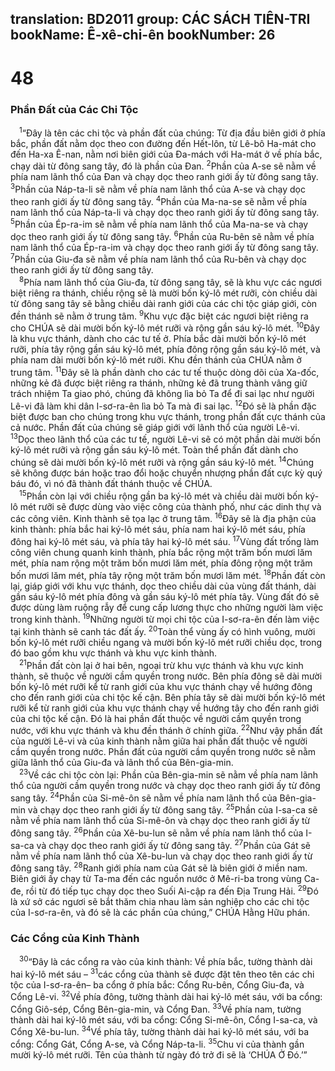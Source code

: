 translation: BD2011
group: CÁC SÁCH TIÊN-TRI
bookName: Ê-xê-chi-ên 
bookNumber: 26
-------

<div class="title"><h1>48</h1><h3>Phần Ðất của Các Chi Tộc</h3></div>
<span class="verse exe_48_1"> <sup>1</sup>“Ðây là tên các chi tộc và phần đất của chúng: Từ địa đầu biên giới ở phía bắc, phần đất nằm dọc theo con đường đến Hết-lôn, từ Lê-bô Ha-mát cho đến Ha-xa Ê-nan, nằm nơi biên giới của Ða-mách với Ha-mát ở về phía bắc, chạy dài từ đông sang tây, đó là phần của Ðan. </span>
<span class="verse exe_48_2"><sup>2</sup>Phần của A-se sẽ nằm về phía nam lãnh thổ của Ðan và chạy dọc theo ranh giới ấy từ đông sang tây. </span>
<span class="verse exe_48_3"><sup>3</sup>Phần của Náp-ta-li sẽ nằm về phía nam lãnh thổ của A-se và chạy dọc theo ranh giới ấy từ đông sang tây. </span>
<span class="verse exe_48_4"><sup>4</sup>Phần của Ma-na-se sẽ nằm về phía nam lãnh thổ của Náp-ta-li và chạy dọc theo ranh giới ấy từ đông sang tây. </span>
<span class="verse exe_48_5"><sup>5</sup>Phần của Ép-ra-im sẽ nằm về phía nam lãnh thổ của Ma-na-se và chạy dọc theo ranh giới ấy từ đông sang tây. </span>
<span class="verse exe_48_6"><sup>6</sup>Phần của Ru-bên sẽ nằm về phía nam lãnh thổ của Ép-ra-im và chạy dọc theo ranh giới ấy từ đông sang tây. </span>
<span class="verse exe_48_7"><sup>7</sup>Phần của Giu-đa sẽ nằm về phía nam lãnh thổ của Ru-bên và chạy dọc theo ranh giới ấy từ đông sang tây.<br/></span>
<span class="verse exe_48_8"> <sup>8</sup>Phía nam lãnh thổ của Giu-đa, từ đông sang tây, sẽ là khu vực các ngươi biệt riêng ra thánh, chiều rộng sẽ là mười bốn ký-lô mét rưỡi, còn chiều dài từ đông sang tây sẽ bằng chiều dài ranh giới của các chi tộc giáp giới, còn đền thánh sẽ nằm ở trung tâm. </span>
<span class="verse exe_48_9"><sup>9</sup>Khu vực đặc biệt các ngươi biệt riêng ra cho CHÚA sẽ dài mười bốn ký-lô mét rưỡi và rộng gần sáu ký-lô mét. </span>
<span class="verse exe_48_10"><sup>10</sup>Ðây là khu vực thánh, dành cho các tư tế ở. Phía bắc dài mười bốn ký-lô mét rưỡi, phía tây rộng gần sáu ký-lô mét, phía đông rộng gần sáu ký-lô mét, và phía nam dài mười bốn ký-lô mét rưỡi. Khu đền thánh của CHÚA nằm ở trung tâm. </span>
<span class="verse exe_48_11"><sup>11</sup>Ðây sẽ là phần dành cho các tư tế thuộc dòng dõi của Xa-đốc, những kẻ đã được biệt riêng ra thánh, những kẻ đã trung thành vâng giữ trách nhiệm Ta giao phó, chúng đã không lìa bỏ Ta để đi sai lạc như người Lê-vi đã làm khi dân I-sơ-ra-ên lìa bỏ Ta mà đi sai lạc. </span>
<span class="verse exe_48_12"><sup>12</sup>Ðó sẽ là phần đặc biệt được ban cho chúng trong khu vực thánh, trong phần đất cực thánh của cả nước. Phần đất của chúng sẽ giáp giới với lãnh thổ của người Lê-vi. </span>
<span class="verse exe_48_13"><sup>13</sup>Dọc theo lãnh thổ của các tư tế, người Lê-vi sẽ có một phần dài mười bốn ký-lô mét rưỡi và rộng gần sáu ký-lô mét. Toàn thể phần đất dành cho chúng sẽ dài mười bốn ký-lô mét rưỡi và rộng gần sáu ký-lô mét. </span>
<span class="verse exe_48_14"><sup>14</sup>Chúng sẽ không được bán hoặc trao đổi hoặc chuyển nhượng phần đất cực kỳ quý báu đó, vì nó đã thành đất thánh thuộc về CHÚA.<br/></span>
<span class="verse exe_48_15"> <sup>15</sup>Phần còn lại với chiều rộng gần ba ký-lô mét và chiều dài mười bốn ký-lô mét rưỡi sẽ được dùng vào việc công của thành phố, như các dinh thự và các công viên. Kinh thành sẽ tọa lạc ở trung tâm. </span>
<span class="verse exe_48_16"><sup>16</sup>Ðây sẽ là địa phận của kinh thành: phía bắc hai ký-lô mét sáu, phía nam hai ký-lô mét sáu, phía đông hai ký-lô mét sáu, và phía tây hai ký-lô mét sáu. </span>
<span class="verse exe_48_17"><sup>17</sup>Vùng đất trống làm công viên chung quanh kinh thành, phía bắc rộng một trăm bốn mươi lăm mét, phía nam rộng một trăm bốn mươi lăm mét, phía đông rộng một trăm bốn mươi lăm mét, phía tây rộng một trăm bốn mươi lăm mét. </span>
<span class="verse exe_48_18"><sup>18</sup>Phần đất còn lại, giáp giới với khu vực thánh, dọc theo chiều dài của vùng đất thánh, dài gần sáu ký-lô mét phía đông và gần sáu ký-lô mét phía tây. Vùng đất đó sẽ được dùng làm ruộng rẫy để cung cấp lương thực cho những người làm việc trong kinh thành. </span>
<span class="verse exe_48_19"><sup>19</sup>Những người từ mọi chi tộc của I-sơ-ra-ên đến làm việc tại kinh thành sẽ canh tác đất ấy. </span>
<span class="verse exe_48_20"><sup>20</sup>Toàn thể vùng ấy có hình vuông, mười bốn ký-lô mét rưỡi chiều ngang và mười bốn ký-lô mét rưỡi chiều dọc, trong đó bao gồm khu vực thánh và khu vực kinh thành.<br/></span>
<span class="verse exe_48_21"> <sup>21</sup>Phần đất còn lại ở hai bên, ngoại trừ khu vực thánh và khu vực kinh thành, sẽ thuộc về người cầm quyền trong nước. Bên phía đông sẽ dài mười bốn ký-lô mét rưỡi kể từ ranh giới của khu vực thánh chạy về hướng đông cho đến ranh giới của chi tộc kế cận. Bên phía tây sẽ dài mười bốn ký-lô mét rưỡi kể từ ranh giới của khu vực thánh chạy về hướng tây cho đến ranh giới của chi tộc kế cận. Ðó là hai phần đất thuộc về người cầm quyền trong nước, với khu vực thánh và khu đền thánh ở chính giữa. </span>
<span class="verse exe_48_22"><sup>22</sup>Như vậy phần đất của người Lê-vi và của kinh thành nằm giữa hai phần đất thuộc về người cầm quyền trong nước. Phần đất của người cầm quyền trong nước sẽ nằm giữa lãnh thổ của Giu-đa và lãnh thổ của Bên-gia-min.<br/></span>
<span class="verse exe_48_23"> <sup>23</sup>Về các chi tộc còn lại: Phần của Bên-gia-min sẽ nằm về phía nam lãnh thổ của người cầm quyền trong nước và chạy dọc theo ranh giới ấy từ đông sang tây. </span>
<span class="verse exe_48_24"><sup>24</sup>Phần của Si-mê-ôn sẽ nằm về phía nam lãnh thổ của Bên-gia-min và chạy dọc theo ranh giới ấy từ đông sang tây. </span>
<span class="verse exe_48_25"><sup>25</sup>Phần của I-sa-ca sẽ nằm về phía nam lãnh thổ của Si-mê-ôn và chạy dọc theo ranh giới ấy từ đông sang tây. </span>
<span class="verse exe_48_26"><sup>26</sup>Phần của Xê-bu-lun sẽ nằm về phía nam lãnh thổ của I-sa-ca và chạy dọc theo ranh giới ấy từ đông sang tây. </span>
<span class="verse exe_48_27"><sup>27</sup>Phần của Gát sẽ nằm về phía nam lãnh thổ của Xê-bu-lun và chạy dọc theo ranh giới ấy từ đông sang tây. </span>
<span class="verse exe_48_28"><sup>28</sup>Ranh giới phía nam của Gát sẽ là biên giới ở miền nam. Biên giới ấy chạy từ Ta-ma đến các nguồn nước ở Mê-ri-ba trong vùng Ca-đe, rồi từ đó tiếp tục chạy dọc theo Suối Ai-cập ra đến Ðịa Trung Hải. </span>
<span class="verse exe_48_29"><sup>29</sup>Ðó là xứ sở các ngươi sẽ bắt thăm chia nhau làm sản nghiệp cho các chi tộc của I-sơ-ra-ên, và đó sẽ là các phần của chúng,” CHÚA Hằng Hữu phán.<br/></span>
<div class="title"><h3>Các Cổng của Kinh Thành</h3></div>
<span class="verse exe_48_30"> <sup>30</sup>“Ðây là các cổng ra vào của kinh thành: Về phía bắc, tường thành dài hai ký-lô mét sáu –</span>
<span class="verse exe_48_31"><sup>31</sup>các cổng của thành sẽ được đặt tên theo tên các chi tộc của I-sơ-ra-ên– ba cổng ở phía bắc: Cổng Ru-bên, Cổng Giu-đa, và Cổng Lê-vi. </span>
<span class="verse exe_48_32"><sup>32</sup>Về phía đông, tường thành dài hai ký-lô mét sáu, với ba cổng: Cổng Giô-sép, Cổng Bên-gia-min, và Cổng Ðan. </span>
<span class="verse exe_48_33"><sup>33</sup>Về phía nam, tường thành dài hai ký-lô mét sáu, với ba cổng: Cổng Si-mê-ôn, Cổng I-sa-ca, và Cổng Xê-bu-lun. </span>
<span class="verse exe_48_34"><sup>34</sup>Về phía tây, tường thành dài hai ký-lô mét sáu, với ba cổng: Cổng Gát, Cổng A-se, và Cổng Náp-ta-li. </span>
<span class="verse exe_48_35"><sup>35</sup>Chu vi của thành gần mười ký-lô mét rưỡi. Tên của thành từ ngày đó trở đi sẽ là ‘CHÚA Ở Ðó.’”<br/></span>
